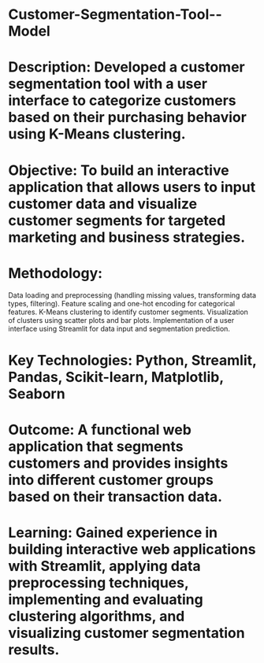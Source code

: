 # Customer-Segmentation-Tool--Model
# Description: Developed a customer segmentation tool with a user interface to categorize customers based on their purchasing behavior using K-Means clustering.
# Objective: To build an interactive application that allows users to input customer data and visualize customer segments for targeted marketing and business strategies.
# Methodology:
Data loading and preprocessing (handling missing values, transforming data types, filtering).
Feature scaling and one-hot encoding for categorical features.
K-Means clustering to identify customer segments.
Visualization of clusters using scatter plots and bar plots.
Implementation of a user interface using Streamlit for data input and segmentation prediction.
# Key Technologies: Python, Streamlit, Pandas, Scikit-learn, Matplotlib, Seaborn
# Outcome: A functional web application that segments customers and provides insights into different customer groups based on their transaction data.
# Learning: Gained experience in building interactive web applications with Streamlit, applying data preprocessing techniques, implementing and evaluating clustering algorithms, and visualizing customer segmentation results.
